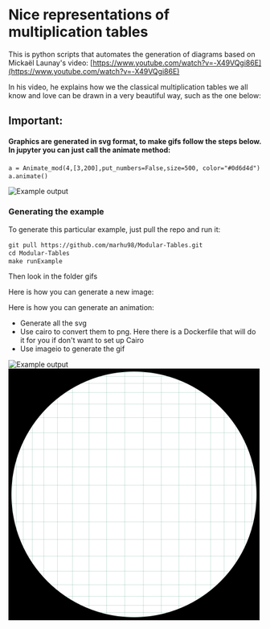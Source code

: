 # Nice representations of multiplication tables

This is python scripts that automates the generation of diagrams based
on Mickaël Launay's video: [https://www.youtube.com/watch?v=-X49VQgi86E](https://www.youtube.com/watch?v=-X49VQgi86E)

In his video, he explains how we the classical multiplication tables
we all know and love can be drawn in a very beautiful way, such as the one below:

## Important:
#### Graphics are generated in svg format, to make gifs follow the steps below. In jupyter you can just call the animate method:
```
a = Animate_mod(4,[3,200],put_numbers=False,size=500, color="#0d6d4d")
a.animate()
```

![Example output](gifs/1.gif)


### Generating the example
To generate this particular example, just pull the repo and run it:
```
git pull https://github.com/marhu98/Modular-Tables.git
cd Modular-Tables
make runExample
```

Then look in the folder gifs


Here is how you can generate a new image:


Here is how you can generate an animation:
* Generate all the svg
* Use cairo to convert them to png. Here there is a Dockerfile that will do it for you if don't want to set up Cairo
* Use imageio to generate the gif


![Example output](gifs/2.gif)
![Example output](gifs/3.gif)
